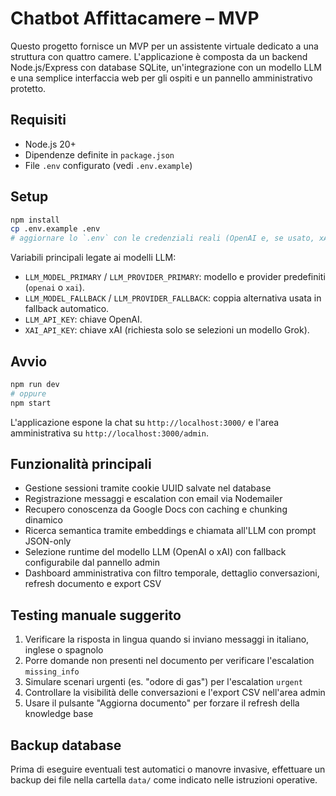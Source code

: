 # Chatbot Affittacamere – MVP

Questo progetto fornisce un MVP per un assistente virtuale dedicato a una struttura con quattro camere. L'applicazione è composta da un backend Node.js/Express con database SQLite, un'integrazione con un modello LLM e una semplice interfaccia web per gli ospiti e un pannello amministrativo protetto.

## Requisiti

- Node.js 20+
- Dipendenze definite in `package.json`
- File `.env` configurato (vedi `.env.example`)

## Setup

```bash
npm install
cp .env.example .env
# aggiornare lo `.env` con le credenziali reali (OpenAI e, se usato, xAI)
```

Variabili principali legate ai modelli LLM:

- `LLM_MODEL_PRIMARY` / `LLM_PROVIDER_PRIMARY`: modello e provider predefiniti (`openai` o `xai`).
- `LLM_MODEL_FALLBACK` / `LLM_PROVIDER_FALLBACK`: coppia alternativa usata in fallback automatico.
- `LLM_API_KEY`: chiave OpenAI.
- `XAI_API_KEY`: chiave xAI (richiesta solo se selezioni un modello Grok).

## Avvio

```bash
npm run dev
# oppure
npm start
```

L'applicazione espone la chat su `http://localhost:3000/` e l'area amministrativa su `http://localhost:3000/admin`.

## Funzionalità principali

- Gestione sessioni tramite cookie UUID salvate nel database
- Registrazione messaggi e escalation con email via Nodemailer
- Recupero conoscenza da Google Docs con caching e chunking dinamico
- Ricerca semantica tramite embeddings e chiamata all'LLM con prompt JSON-only
- Selezione runtime del modello LLM (OpenAI o xAI) con fallback configurabile dal pannello admin
- Dashboard amministrativa con filtro temporale, dettaglio conversazioni, refresh documento e export CSV

## Testing manuale suggerito

1. Verificare la risposta in lingua quando si inviano messaggi in italiano, inglese o spagnolo
2. Porre domande non presenti nel documento per verificare l'escalation `missing_info`
3. Simulare scenari urgenti (es. "odore di gas") per l'escalation `urgent`
4. Controllare la visibilità delle conversazioni e l'export CSV nell'area admin
5. Usare il pulsante "Aggiorna documento" per forzare il refresh della knowledge base

## Backup database

Prima di eseguire eventuali test automatici o manovre invasive, effettuare un backup dei file nella cartella `data/` come indicato nelle istruzioni operative.
